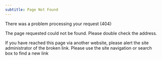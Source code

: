 ```yaml
---
subtitle: Page Not Found
---
```


There was a problem processing your request (404)

The page requested could not be found. Please double check the address.

If you have reached this page via another website, please alert the site
administrator of the broken link. Please use the site navigation or search box
to find a new link
